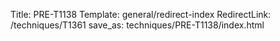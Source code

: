 Title: PRE-T1138
Template: general/redirect-index
RedirectLink: /techniques/T1361
save_as: techniques/PRE-T1138/index.html